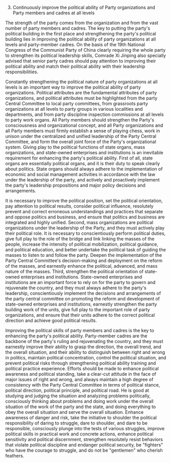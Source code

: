 

3. Continuously improve the political ability of Party organizations and Party members and cadres at all levels

The strength of the party comes from the organization and from the vast number of party members
and cadres. The key to putting the party's political building in the first place and strengthening the
party's political building lies in improving the political ability of party organizations at all levels and
party-member cadres. On the basis of the 19th National Congress of the Communist Party of China
clearly requiring the whole party to strengthen its political leadership skills, Comrade Xi Jinping
also specially advised that senior party cadres should pay attention to improving their political
ability and match their political ability with their leadership responsibilities.

Constantly strengthening the political nature of party organizations at all levels is an important way
to improve the political ability of party organizations. Political attributes are the fundamental
attributes of party organizations, and political attributes must be highlighted from the party Central
Committee to local party committees, from grassroots party organizations at all levels to party
groups in various localities and departments, and from party discipline inspection commissions at
all levels to party work organs. All Party members should strengthen the Party's consciousness and
organizational concept, and all Party organizations and all Party members must firmly establish a
sense of playing chess, work in unison under the centralized and unified leadership of the Party
Central Committee, and form the overall joint force of the Party's organizational system.
Giving play to the political functions of state organs, mass organizations, and state-owned
enterprises and institutions is an inevitable requirement for enhancing the party's political ability.
First of all, state organs are essentially political organs, and it is their duty to speak clearly about
politics. State organs should always adhere to the implementation of economic and social
management activities in accordance with the law under the leadership of the party, and actively
and proactively implement the party's leadership propositions and major policy decisions and
arrangements.

It is necessary to improve the political position, set the political orientation, pay attention to political
results, consider political influence, resolutely prevent and correct erroneous understandings and
practices that separate and oppose politics and business, and ensure that politics and business are
integrated and highly unified. Second, mass organizations are political organizations under the
leadership of the Party, and they must actively play their political role. It is necessary to
conscientiously perform political duties, give full play to the role of the bridge and link linking the
masses of the people, increase the intensity of political mobilization, political guidance, and political
education, and better undertake the political task of guiding the masses to listen to and follow the
party. Deepen the implementation of the Party Central Committee's decision-making and
deployment on the reform of the masses, and earnestly enhance the political, advanced, and mass
nature of the masses. Third, strengthen the political orientation of state-owned enterprises and
institutions. State-owned enterprises and institutions are an important force to rely on for the party
to govern and rejuvenate the country, and they must always adhere to the party's leadership,
conscientiously implement the decisions and arrangements of the party central committee on
promoting the reform and development of state-owned enterprises and institutions, earnestly
strengthen the party building work of the units, give full play to the important role of party
organizations, and ensure that their units adhere to the correct political direction and achieve good
political results.

Improving the political skills of party members and cadres is the key to enhancing the party's
political ability. Party-member cadres are the backbone of the party's ruling and rejuvenating the
country, and they must earnestly improve their ability to grasp the direction, the overall trend, and
the overall situation, and their ability to distinguish between right and wrong in politics, maintain
political concentration, control the political situation, and prevent political risks through
strengthening political ability training and political practice experience. Efforts should be made to
enhance political awareness and political standing, take a clear-cut attitude in the face of major
issues of right and wrong, and always maintain a high degree of consistency with the Party Central
Committee in terms of political stance, political direction, political principle, and political road. He
is good at studying and judging the situation and analyzing problems politically, consciously
thinking about problems and doing work under the overall situation of the work of the party and the
state, and doing everything to obey the overall situation and serve the overall situation. Enhance
awareness of danger and risk, take the initiative to shoulder the political responsibility of daring to
struggle, dare to shoulder, and dare to be responsible, consciously plunge into the tests of various
struggles, improve political skills in practical work and concrete actions, enhance political
sensitivity and political discernment, strengthen resolutely resist behaviors that violate political
discipline and endanger political security, be "fighters" who have the courage to struggle, and do
not be "gentlemen" who cherish feathers.

